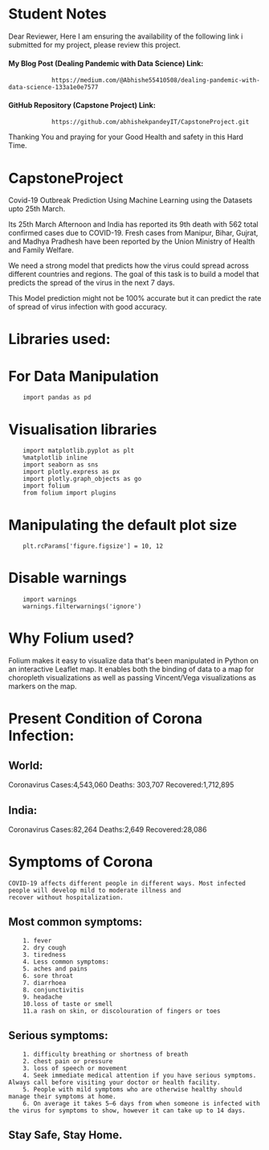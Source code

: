 # Student Notes 

Dear Reviewer,
Here I am ensuring the availability of the following link i submitted for my project, please review this project.

#### My Blog Post (Dealing Pandemic with Data Science) Link:

                https://medium.com/@Abhishe55410508/dealing-pandemic-with-data-science-133a1e0e7577

#### GitHub Repository (Capstone Project) Link:

                https://github.com/abhishekpandeyIT/CapstoneProject.git

Thanking You and praying for your Good Health and safety in this Hard Time.

# CapstoneProject
 Covid-19 Outbreak Prediction Using Machine Learning using the Datasets upto 25th March.

 Its 25th March Afternoon and India has reported its 9th death with 562 total confirmed cases due to COVID-19. Fresh cases from Manipur, Bihar, Gujrat, and Madhya Pradhesh have been reported by the Union Ministry of Health and Family Welfare.

We need a strong model that predicts how the virus could spread across different countries and regions. The goal of this task is to build a model that predicts the spread of the virus in the next 7 days.

This Model prediction might not be 100% accurate but it can predict the rate of spread of virus infection with good accuracy.

# Libraries used: 

#       For Data Manipulation
        import pandas as pd

#       Visualisation libraries
        import matplotlib.pyplot as plt
        %matplotlib inline 
        import seaborn as sns
        import plotly.express as px
        import plotly.graph_objects as go
        import folium 
        from folium import plugins

#       Manipulating the default plot size
        plt.rcParams['figure.figsize'] = 10, 12

#       Disable warnings 
        import warnings
        warnings.filterwarnings('ignore')

# Why Folium used?

Folium makes it easy to visualize data that's been manipulated in Python on an interactive Leaflet map. It enables both the binding of data to a map for choropleth visualizations as well as passing Vincent/Vega visualizations as markers on the map.

# Present Condition of Corona Infection:
 ##     World:

Coronavirus Cases:4,543,060
Deaths: 303,707
Recovered:1,712,895

 ##     India:
Coronavirus Cases:82,264
Deaths:2,649
Recovered:28,086


# Symptoms of Corona

    COVID-19 affects different people in different ways. Most infected people will develop mild to moderate illness and
    recover without hospitalization.
##  Most common symptoms:
        1. fever
        2. dry cough
        3. tiredness
        4. Less common symptoms:
        5. aches and pains
        6. sore throat
        7. diarrhoea
        8. conjunctivitis
        9. headache
        10.loss of taste or smell
        11.a rash on skin, or discolouration of fingers or toes
##  Serious symptoms:
        1. difficulty breathing or shortness of breath
        2. chest pain or pressure
        3. loss of speech or movement
        4. Seek immediate medical attention if you have serious symptoms. Always call before visiting your doctor or health facility.
        5. People with mild symptoms who are otherwise healthy should manage their symptoms at home.
        6. On average it takes 5–6 days from when someone is infected with the virus for symptoms to show, however it can take up to 14 days.

## Stay Safe, Stay Home.